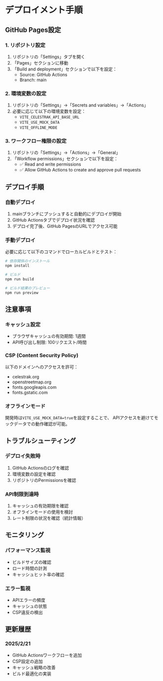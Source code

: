 # デプロイメント手順

## GitHub Pages設定

### 1. リポジトリ設定
1. リポジトリの「Settings」タブを開く
2. 「Pages」セクションに移動
3. 「Build and deployment」セクションで以下を設定：
   - Source: GitHub Actions
   - Branch: main

### 2. 環境変数の設定
1. リポジトリの「Settings」→「Secrets and variables」→「Actions」
2. 必要に応じて以下の環境変数を設定：
   - `VITE_CELESTRAK_API_BASE_URL`
   - `VITE_USE_MOCK_DATA`
   - `VITE_OFFLINE_MODE`

### 3. ワークフロー権限の設定
1. リポジトリの「Settings」→「Actions」→「General」
2. 「Workflow permissions」セクションで以下を設定：
   - ✅ Read and write permissions
   - ✅ Allow GitHub Actions to create and approve pull requests

## デプロイ手順

### 自動デプロイ
1. mainブランチにプッシュすると自動的にデプロイが開始
2. GitHub Actionsタブでデプロイ状況を確認
3. デプロイ完了後、GitHub PagesのURLでアクセス可能

### 手動デプロイ
必要に応じて以下のコマンドでローカルビルドとテスト：
```bash
# 依存関係のインストール
npm install

# ビルド
npm run build

# ビルド結果のプレビュー
npm run preview
```

## 注意事項

### キャッシュ設定
- ブラウザキャッシュの有効期間: 1週間
- API呼び出し制限: 100リクエスト/時間

### CSP (Content Security Policy)
以下のドメインへのアクセスを許可：
- celestrak.org
- openstreetmap.org
- fonts.googleapis.com
- fonts.gstatic.com

### オフラインモード
開発時は`VITE_USE_MOCK_DATA=true`を設定することで、
APIアクセスを避けてモックデータでの動作確認が可能。

## トラブルシューティング

### デプロイ失敗時
1. GitHub Actionsのログを確認
2. 環境変数の設定を確認
3. リポジトリのPermissionsを確認

### API制限到達時
1. キャッシュの有効期限を確認
2. オフラインモードの使用を検討
3. レート制限の状況を確認（統計情報）

## モニタリング

### パフォーマンス監視
- ビルドサイズの確認
- ロード時間の計測
- キャッシュヒット率の確認

### エラー監視
- APIエラーの頻度
- キャッシュの状態
- CSP違反の検出

## 更新履歴

### 2025/2/21
- GitHub Actionsワークフローを追加
- CSP設定の追加
- キャッシュ戦略の改善
- ビルド最適化の実装
